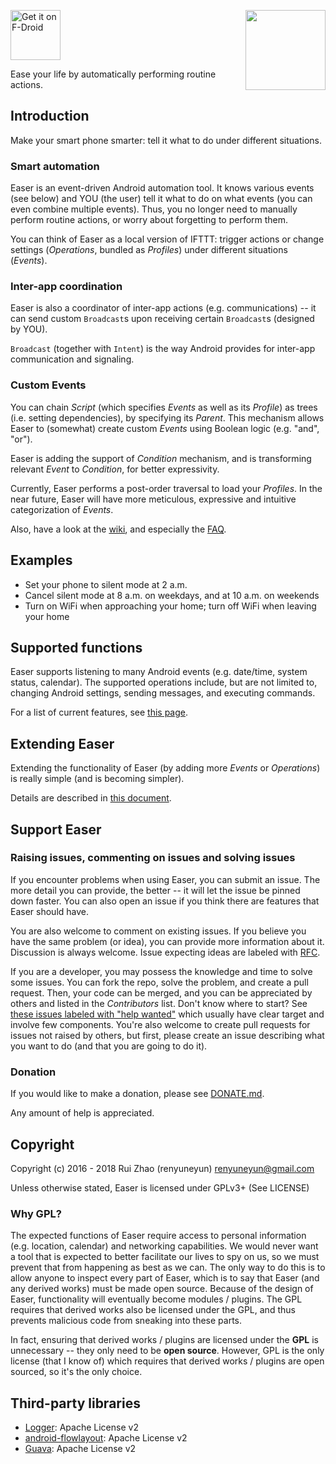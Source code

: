 [<img src="https://f-droid.org/badge/get-it-on.png"
      alt="Get it on F-Droid"
      height="80">](https://f-droid.org/app/ryey.easer)<img align="right" src='https://github.com/renyuneyun/Easer/raw/master/app/src/main/ic_launcher-web.png' width='128' height='128'/>

Ease your life by automatically performing routine actions.

Introduction
-----
Make your smart phone smarter: tell it what to do under different situations.

### Smart automation

Easer is an event-driven Android automation tool. It knows various events (see below) and YOU (the user) tell it what to do on what events (you can even combine multiple events). Thus, you no longer need to manually perform routine actions, or worry about forgetting to perform them.

You can think of Easer as a local version of IFTTT: trigger actions or change settings (*Operations*, bundled as *Profiles*) under different situations (*Events*).

### Inter-app coordination

Easer is also a coordinator of inter-app actions (e.g. communications) -- it can send custom `Broadcast`s upon receiving certain `Broadcast`s (designed by YOU).

`Broadcast` (together with `Intent`) is the way Android provides for inter-app communication and signaling.

### Custom Events

You can chain *Script* (which specifies *Events* as well as its *Profile*) as trees (i.e. setting dependencies), by specifying its *Parent*. This mechanism allows Easer to (somewhat) create custom *Events* using Boolean logic (e.g. "and", "or").

Easer is adding the support of *Condition* mechanism, and is transforming relevant *Event* to *Condition*, for better expressivity.

Currently, Easer performs a post-order traversal to load your *Profiles*. In the near future, Easer will have more meticulous, expressive and intuitive categorization of *Events*.

Also, have a look at the [wiki](https://github.com/renyuneyun/Easer/wiki), and especially the [FAQ](https://github.com/renyuneyun/Easer/wiki/FAQ).

Examples
------
* Set your phone to silent mode at 2 a.m.
* Cancel silent mode at 8 a.m. on weekdays, and at 10 a.m. on weekends
* Turn on WiFi when approaching your home; turn off WiFi when leaving your home

Supported functions
--------
Easer supports listening to many Android events (e.g. date/time, system status, calendar). The supported operations include, but are not limited to, changing Android settings, sending messages, and executing commands.

For a list of current features, see [this page](https://renyuneyun.github.io/Easer/en/FEATURES).

Extending Easer
------
Extending the functionality of Easer (by adding more *Events* or *Operations*) is really simple (and is becoming simpler).

Details are described in [this document](EXTEND.md).

Support Easer
------
### Raising issues, commenting on issues and solving issues
If you encounter problems when using Easer, you can submit an issue. The more detail you can provide, the better -- it will let the issue be pinned down faster.
You can also open an issue if you think there are features that Easer should have.

You are also welcome to comment on existing issues. If you believe you have the same problem (or idea), you can provide more information about it. Discussion is always welcome.
Issue expecting ideas are labeled with [RFC](https://github.com/renyuneyun/Easer/issues?q=is%3Aopen+label%3A%22RFC+%2F+Discussion+Wanted%22).

If you are a developer, you may possess the knowledge and time to solve some issues. You can fork the repo, solve the problem, and create a pull request. Then, your code can be merged, and you can be appreciated by others and listed in the *Contributors* list.
Don't know where to start? See [these issues labeled with "help wanted"](https://github.com/renyuneyun/Easer/issues?q=is%3Aopen+label%3A%22help+wanted%22) which usually have clear target and involve few components.
You're also welcome to create pull requests for issues not raised by others, but first, please create an issue describing what you want to do (and that you are going to do it).

### Donation

If you would like to make a donation, please see [DONATE.md](DONATE.md).

Any amount of help is appreciated.

Copyright
------
Copyright (c) 2016 - 2018 Rui Zhao (renyuneyun) <renyuneyun@gmail.com>

Unless otherwise stated, Easer is licensed under GPLv3+ (See LICENSE)

### Why GPL?

The expected functions of Easer require access to personal information (e.g. location, calendar) and networking capabilities. We would never want a tool that is expected to better facilitate our lives to spy on us, so we must prevent that from happening as best as we can. The only way to do this is to allow anyone to inspect every part of Easer, which is to say that Easer (and any derived works) must be made open source.
Because of the design of Easer, functionality will eventually become modules / plugins. The GPL requires that derived works also be licensed under the GPL, and thus prevents malicious code from sneaking into these parts.

In fact, ensuring that derived works / plugins are licensed under the **GPL** is unnecessary -- they only need to be **open source**. However, GPL is the only license (that I know of) which requires that derived works / plugins are open sourced, so it's the only choice.

Third-party libraries
-----
* [Logger](https://github.com/orhanobut/logger): Apache License v2
* [android-flowlayout](https://github.com/ApmeM/android-flowlayout): Apache License v2
* [Guava](https://github.com/google/guava): Apache License v2
